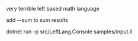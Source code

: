 very terrible left based math language

add --sum to sum results

dotnet run -p src/LeftLang.Console samples/input.ll
